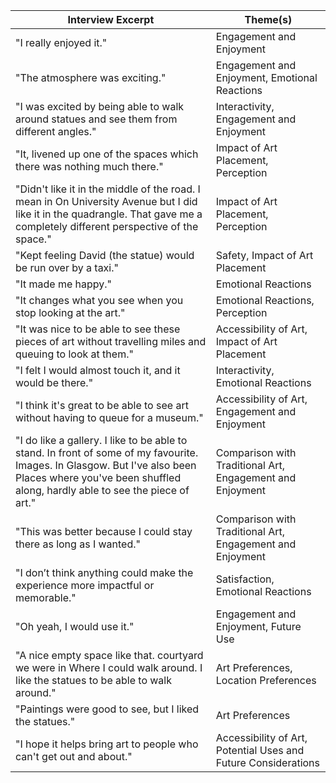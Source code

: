 
| **Interview Excerpt**                                                                                                                                                                                     | **Theme(s)**                                                   |
| --------------------------------------------------------------------------------------------------------------------------------------------------------------------------------------------------------- | -------------------------------------------------------------- |
| "I really enjoyed it."                                                                                                                                                                                    | Engagement and Enjoyment                                       |
| "The atmosphere was exciting."                                                                                                                                                                            | Engagement and Enjoyment, Emotional Reactions                  |
| "I was excited by being able to walk around statues and see them from different angles."                                                                                                                  | Interactivity, Engagement and Enjoyment                        |
| "It, livened up one of the spaces which there was nothing much there."                                                                                                                                    | Impact of Art Placement, Perception                            |
| "Didn't like it in the middle of the road. I mean in On University Avenue but I did like it in the quadrangle. That gave me a completely different perspective of the space."                             | Impact of Art Placement, Perception                            |
| "Kept feeling David (the statue) would be run over by a taxi."                                                                                                                                            | Safety, Impact of Art Placement                                |
| "It made me happy."                                                                                                                                                                                       | Emotional Reactions                                            |
| "It changes what you see when you stop looking at the art."                                                                                                                                               | Emotional Reactions, Perception                                |
| "It was nice to be able to see these pieces of art without travelling miles and queuing to look at them."                                                                                                 | Accessibility of Art, Impact of Art Placement                  |
| "I felt I would almost touch it, and it would be there."                                                                                                                                                  | Interactivity, Emotional Reactions                             |
| "I think it's great to be able to see art without having to queue for a museum."                                                                                                                          | Accessibility of Art, Engagement and Enjoyment                 |
| "I do like a gallery. I like to be able to stand. In front of some of my favourite. Images. In Glasgow. But I've also been Places where you've been shuffled along, hardly able to see the piece of art." | Comparison with Traditional Art, Engagement and Enjoyment      |
| "This was better because I could stay there as long as I wanted."                                                                                                                                         | Comparison with Traditional Art, Engagement and Enjoyment      |
| "I don’t think anything could make the experience more impactful or memorable."                                                                                                                           | Satisfaction, Emotional Reactions                              |
| "Oh yeah, I would use it."                                                                                                                                                                                | Engagement and Enjoyment, Future Use                           |
| "A nice empty space like that. courtyard we were in Where I could walk around. I like the statues to be able to walk around."                                                                             | Art Preferences, Location Preferences                          |
| "Paintings were good to see, but I liked the statues."                                                                                                                                                    | Art Preferences                                                |
| "I hope it helps bring art to people who can't get out and about."                                                                                                                                        | Accessibility of Art, Potential Uses and Future Considerations |
